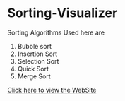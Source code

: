 # Sorting-Visualizer
Sorting Algorithms Used here are 
1. Bubble sort
2. Insertion Sort
3. Selection Sort
4. Quick Sort  
5. Merge Sort

[Click here to view the WebSite](https://sujal-0611.github.io/Sorting-Visualizer/)
